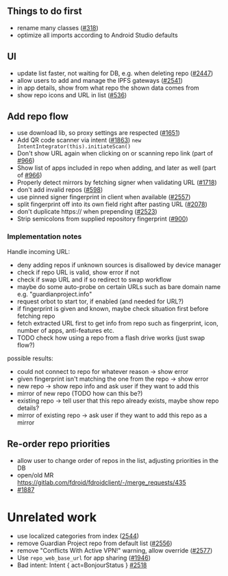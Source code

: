 ## Things to do first

* rename many classes ([#318](https://gitlab.com/fdroid/fdroidclient/-/issues/318#note_450961188))
* optimize all imports according to Android Studio defaults

## UI

* update list faster, not waiting for DB, e.g. when deleting repo ([#2447](https://gitlab.com/fdroid/fdroidclient/-/issues/2447))
* allow users to add and manage the IPFS gateways ([#2541](https://gitlab.com/fdroid/fdroidclient/-/issues/2541))
* in app details, show from what repo the shown data comes from
* show repo icons and URL in list ([#536](https://gitlab.com/fdroid/fdroidclient/-/issues/536))

## Add repo flow

* use download lib, so proxy settings are respected ([#1651](https://gitlab.com/fdroid/fdroidclient/-/issues/1651))
* Add QR code scanner via intent ([#1863](https://gitlab.com/fdroid/fdroidclient/-/issues/1863))
  `new IntentIntegrator(this).initiateScan()`
* Don't show URL again when clicking on or scanning repo link (part of [#966](https://gitlab.com/fdroid/fdroidclient/-/issues/966))
* Show list of apps included in repo when adding, and later as well (part of [#966](https://gitlab.com/fdroid/fdroidclient/-/issues/966))
* Properly detect mirrors by fetching signer when validating URL ([#1718](https://gitlab.com/fdroid/fdroidclient/-/issues/1718))
* don't add invalid repos ([#598](https://gitlab.com/fdroid/fdroidclient/-/issues/598))
* use pinned signer fingerprint in client when available ([#2557](https://gitlab.com/fdroid/fdroidclient/-/issues/2557))
* split fingerprint off into its own field right after pasting URL ([#2078](https://gitlab.com/fdroid/fdroidclient/-/issues/2078))
* don't duplicate https:// when prepending ([#2523](https://gitlab.com/fdroid/fdroidclient/-/issues/2523))
* Strip semicolons from supplied repository fingerprint ([#900](https://gitlab.com/fdroid/fdroidclient/-/issues/900))

### Implementation notes

Handle incoming URL:
* deny adding repos if unknown sources is disallowed by device manager
* check if repo URL is valid, show error if not
* check if swap URL and if so redirect to swap workflow
* maybe do some auto-probe on certain URLs such as bare domain name e.g. "guardianproject.info"
* request orbot to start tor, if enabled (and needed for URL?)
* if fingerprint is given and known, maybe check situation first before fetching repo
* fetch extracted URL first to get info from repo such as fingerprint, icon, number of apps, anti-features etc.
* TODO check how using a repo from a flash drive works (just swap flow?)

possible results:
* could not connect to repo for whatever reason -> show error
* given fingerprint isn't matching the one from the repo -> show error
* new repo -> show repo info and ask user if they want to add this
* mirror of new repo (TODO how can this be?)
* existing repo -> tell user that this repo already exists, maybe show repo details?
* mirror of existing repo -> ask user if they want to add this repo as a mirror

## Re-order repo priorities

* allow user to change order of repos in the list, adjusting priorities in the DB
* open/old MR https://gitlab.com/fdroid/fdroidclient/-/merge_requests/435
* [#1887](https://gitlab.com/fdroid/fdroidclient/-/issues/1887)

# Unrelated work

* use localized categories from index ([2544](https://gitlab.com/fdroid/fdroidclient/-/issues/2544))
* remove Guardian Project repo from default list ([#2556](https://gitlab.com/fdroid/fdroidclient/-/issues/2556))
* remove "Conflicts With Active VPN!" warning, allow override ([#2577](https://gitlab.com/fdroid/fdroidclient/-/issues/2577))
* Use `repo_web_base_url` for app sharing ([#1946](https://gitlab.com/fdroid/fdroidclient/-/issues/1946))
* Bad intent: Intent { act=BonjourStatus } [#2518](https://gitlab.com/fdroid/fdroidclient/-/issues/2518)
